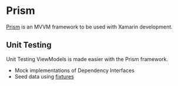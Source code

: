 # Prism

[Prism](https://github.com/PrismLibrary/Prism) is an MVVM framework to be used with Xamarin development.

## Unit Testing

Unit Testing ViewModels is made easier with the Prism framework.

* Mock implementations of Dependency Interfaces
* Seed data using [fixtures](../../.NET/UnitTesting/Fixtures.md)
